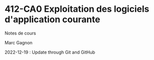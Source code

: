 # 412-CA0 Exploitation des logiciels d'application courante 

Notes de cours

Marc Gagnon

2022-12-19 : Update through Git and GitHub


